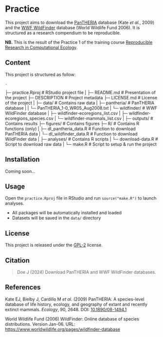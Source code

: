 # Practice

This project aims to download the [PanTHERIA](https://doi.org/10.1890/08-1494.1) 
database (Kate _et al._, 2009) and the 
[WWF WildFinder](https://www.worldwildlife.org/pages/wildfinder-database) 
database (World Wildlife Fund 2006). It is structured as a research compendium 
to be reproducible.

**NB.** This is the result of the Practice 1 of the training course
[Reproducible Research in Computational Ecology](https://rdatatoolbox.github.io).


## Content

This project is structured as follow:
    
    .
├─ practice.Rproj                             # RStudio project file
|
    ├─ README.md                                  # Presentation of the project
├─ DESCRIPTION                                # Project metadata
├─ LICENSE.md                                 # License of the project
|
    ├─ data/                                      # Contains raw data
    |  ├─ pantheria/                              # PanTHERIA database
    |  |  └─ PanTHERIA_1-0_WR05_Aug2008.txt
|  └─ wildfinder/                             # WWF WildFinder database
    |     ├─ wildfinder-ecoregions_list.csv
|     ├─ wildfinder-ecoregions_species.csv
|     └─ wildfinder-mammals_list.csv
|
    ├─ outputs/                                   # Contains results
    ├─ figures/                                   # Contains figures
    ├─ R/                                         # Contains R functions (only)
    |  ├─ dl_pantheria_data.R                     # Function to download PanTHERIA data
|  └─ dl_wildfinder_data.R                    # Function to download WildFinder data
|
    ├─ analyses/                                  # Contains R scripts
    |  └─ download-data.R                         # Script to download raw data
|
    └─ make.R                                     # Script to setup & run the project


## Installation

Coming soon...


## Usage

Open the `practice.Rproj` file in RStudio and run `source("make.R")` to launch 
analyses. 

- All packages will be automatically installed and loaded
- Datasets will be saved in the `data/` directory


## License

This project is released under the 
[GPL-2](https://choosealicense.com/licenses/gpl-2.0/) license.


## Citation

> Doe J (2024) Download PanTHERIA and WWF WildFinder databases.


## References

Kate EJ, Bielby J, Cardillo M _et al._ (2009) PanTHERIA: A 
species-level database of life history, ecology, and geography of extant and 
recently extinct mammals. _Ecology_, 90, 2648. 
DOI: [10.1890/08-1494.1](https://doi.org/10.1890/08-1494.1)

World Wildlife Fund (2006) WildFinder: Online database of species distributions. 
Version Jan-06. URL: https://www.worldwildlife.org/pages/wildfinder-database

